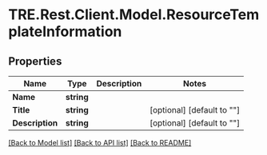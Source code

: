 # TRE.Rest.Client.Model.ResourceTemplateInformation

## Properties

Name | Type | Description | Notes
------------ | ------------- | ------------- | -------------
**Name** | **string** |  | 
**Title** | **string** |  | [optional] [default to ""]
**Description** | **string** |  | [optional] [default to ""]

[[Back to Model list]](../README.md#documentation-for-models) [[Back to API list]](../README.md#documentation-for-api-endpoints) [[Back to README]](../README.md)

